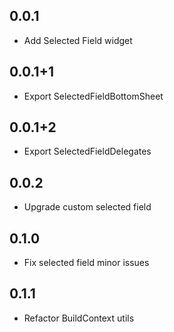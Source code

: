 ## 0.0.1

- Add Selected Field widget

## 0.0.1+1

- Export SelectedFieldBottomSheet

## 0.0.1+2

- Export SelectedFieldDelegates

## 0.0.2

- Upgrade custom selected field

## 0.1.0

- Fix selected field minor issues

## 0.1.1

- Refactor BuildContext utils
